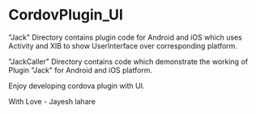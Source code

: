 # CordovPlugin_UI

"Jack" Directory contains plugin code for Android and iOS which uses Activity and XIB to show UserInterface over corresponding platform.

"JackCaller" Directory contains code which demonstrate the working of Plugin "Jack" for Android and iOS platform.

Enjoy developing cordova plugin with UI.

With Love - Jayesh lahare
